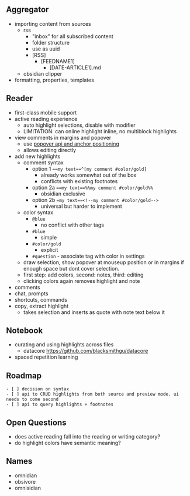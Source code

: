 ## Aggregator

-   importing content from sources
    -   rss
        -   "inbox" for all subscribed content
        -   folder structure
        -   use <link> as uuid
        -   [RSS]
            -   [FEEDNAME1]
                -   [DATE-ARTICLE1].md
    -   obsidian clipper
-   formatting, properties, templates

## Reader

-   first-class mobile support
-   active reading experience
    -   auto highlight selections, disable with modifier
    -   LIMITATION: can online highlight inline, no multiblock highlights
-   view comments in margins and popover
    -   use [popover api and anchor positioning](https://developer.chrome.com/blog/new-in-web-ui-io-2024#the_popover_api)
    -   allows editing directly
-   add new highlights
    -   comment syntax
        -   option 1 `==my text==^[my comment #color/gold]`
            -   already works somewhat out of the box
            -   conflicts with existing footnotes
        -   option 2a `==my text==%%my comment #color/gold%%`
            -   obsidian exclusive
        -   option 2b `=my text==<!--my comment #color/gold-->`
            -   universal but harder to implement
    -   color syntax
        -   `@blue`
            -   no conflict with other tags
        -   `#blue`
            -   simple
        -   `#color/gold`
            -   explicit
        -   `#question` - associate tag with color in settings
    -   draw selection, show popover at mouseup position or in margins if enough space but dont cover selection.
    -   first step: add colors, second: notes, third: editing
    -   clicking colors again removes highlight and note
-   comments
-   chat, prompts
-   shortcuts, commands
-   copy, extract highlight
    -   takes selection and inserts as quote with note text below it

## Notebook

-   curating and using highlights across files
    -   datacore https://github.com/blacksmithgu/datacore
-   spaced repetition learning

## Roadmap

    - [ ] decision on syntax
    - [ ] api to CRUD highlights from both source and preview mode. ui needs to come second
    - [ ] api to query highlights + footnotes

## Open Questions

-   does active reading fall into the reading or writing category?
-   do highlight colors have semantic meaning?

## Names

-   omnidian
-   obsivore
-   omnisidian
